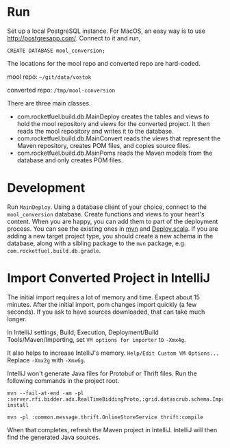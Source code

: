 Run
===

Set up a local PostgreSQL instance. For MacOS, an easy way is to use <http://postgresapp.com/>. Connect to it and run,

```postgresql
CREATE DATABASE mool_conversion;
```

The locations for the mool repo and converted repo are hard-coded.

mool repo: `~/git/data/vostok`

converted repo: `/tmp/mool-conversion`

There are three main classes.

* com.rocketfuel.build.db.MainDeploy creates the tables and views to hold the mool repository and views for the converted project. It then reads the mool repository and writes it to the database.
* com.rocketfuel.build.db.MainConvert reads the views that represent the Maven repository, creates POM files, and copies source files.
* com.rocketfuel.build.db.MainPoms reads the Maven models from the database and only creates POM files.

Development
===========

Run `MainDeploy`. Using a database client of your choice, connect to the `mool_conversion` database. Create functions and views to your heart's content. When you are happy, you can add them to part of the deployment process. You can see the existing ones in [mvn](src/main/resources/com/rocketfuel/build/db/mvn) and [Deploy.scala](src/main/scala/com/rocketfuel/build/db/Deploy.scala). If you are adding a new target project type, you should create a new schema in the database, along with a sibling package to the `mvn` package, e.g. `com.rocketfuel.build.db.gradle`.

Import Converted Project in IntelliJ
====================================

The initial import requires a lot of memory and time. Expect about 15 minutes. After the initial import, pom changes import quickly (a few seconds). If you ask to have sources downloaded, that can take much longer.

In IntelliJ settings, Build, Execution, Deployment/Build Tools/Maven/Importing, set `VM options for importer` to `-Xmx4g`.

It also helps to increase IntelliJ's memory. `Help/Edit Custom VM Options...` Replace `-Xmx2g` with `-Xmx6g`.

IntelliJ won't generate Java files for Protobuf or Thrift files. Run the following commands in the project root.

```
mvn --fail-at-end -am -pl :server.rfi.bidder.adx.RealTimeBiddingProto,:grid.datascrub.schema.ImpressionDraftRecordJavaProto,:rpcutils.EmptyJavaProto,:common.message.protobuf.reporting.DMPProfileSchemaProto,:server.rfi.server.adselect.AdMessagesProto,:common.message.protobuf.userprofile.UserProfileSchemaProto,:server.exchanges.openx.OpenxApiProto,:grid.datascrub.schema.ActionsRecordJavaProto,:modeling.perseus.schema.RtbidsCountJavaProto,:grid.scrubplus.logformat.generated.hive_proto.EvrColumnsProto,:mobile.geo.user.GeoProfileProto,:modeling.perseus.schema.CreditedConversionsJavaProto,:modeling.iq.schema.RtbidsJavaProto,:common.message.protobuf.common.RFIStructuresProto,:grid.onlinestore.model.protobuf.ProtobufRandomLibs,:common.message.protobuf.common.AGStructuresProto,:common.message.protobuf.DatetimeProto,:common.message.protobuf.common.MediaTypeProto,:common.message.protobuf.common.CurrencyTypeProto,:grid.onlinestore.model.protobuf.ProtobufClusterLibs,:luke.LookupJavaProtos,:modeling.perseus.schema.ViewabilityMeasuresForImpressionsProto,:common.message.protobuf.common.DeviceIdStructProto,:brand.insights.protobuf.TvProto,:common.message.protobuf.reporting.DMPSegmentProto,:modeling.perseus.schema.BidwinsJavaProto,:luke.PageJavaProtos,:common.message.protobuf.ApolloProto,:grid.common.hive.utils.HiveProtobufCookieUtils,:grid.datascrub.schema.BotsRecordJavaProto,:grid.datascrub.schema.RemainderRecordJavaProto,:common.message.protobuf.common.SegmentStructuresProto,:common.message.protobuf.common.BTProfileStructuresProto,:common.message.protobuf.common.AdEventStructuresProto,:modeling.perseus.schema.CustomDataTypesJavaProto,:grid.datascrub.schema.MasterAdLogRecordJavaProto,:server.ServerProtoAll,:grid.scrubplus.logformat.generated.hive_proto.DataScrubStatusColumnsProto,:rpcutils.DuplexProtocolJavaProto,:modeling.perseus.schema.ClusterJavaProto,:common.message.protobuf.PageContextProto,:modeling.perseus.schema.BrandProto,:common.message.protobuf.common.EnumStructProto,:common.message.protobuf.UrlHitCountProto,:grid.datascrub.schema.CookieMatchingRecordJavaProto,:modeling.perseus.schema.RtbidsJavaProto,:grid.scrubplus.logformat.generated.proto_scala.GeneratedProtoScalaLib,:grid.onlinestore.model.protobuf.ProtobufModelLibs,:common.message.protobuf.ModelingDataMessageProto,:common.message.protobuf.BidDataMessageProto,:common.message.protobuf.CookieGroupProto,:modeling.perseus.schema.ClicksJavaProto,:modeling.perseus.schema.ImpressionsJavaProto,:server.exchanges.openx.SsrtbProto,:server.rfi.bidder.adx.SnippetStatusReportProto,:grid.scrubplus.logformat.generated.hive_proto.EvfColumnsProto,:modeling.perseus.schema.GeoAudienceSegmentsJavaProto,:modeling.perseus.schema.ActionsJavaProto,:grid.datascrub.schema.CookiesRecordJavaProto,:modeling.perseus.schema.ThirdPartyS2SDataJavaProto,:grid.datascrub.schema.ClicksRecordJavaProto,:common.message.protobuf.AerospikeDataMessageProto,:com.googlecode.protobuf.pro.duplex.DuplexProtobufAll,:common.message.protobuf.common.LocationStructuresProto,:modeling.perseus.schema.AttributionsJavaProto,:common.message.protobuf.common.DMPProfileStructuresProto,:com.googlecode.protobuf.pro.duplex.DuplexLogProto,:common.message.protobuf.TimeAndCountProto,:common.message.protobuf.AdPricesMessageProto,:common.message.protobuf.siteprofile.SiteProfileSchemaProto,:common.message.protobuf.BidKeyDataMessageProto,:common.message.protobuf.artemis.ArtemisSchemaProto,:common.message.protobuf.RTBidProto,:modeling.perseus.schema.ViewsJavaProto,:grid.datascrub.schema.InteractionTrackerRecordJavaProto,:common.message.protobuf.ModelingScoreMessageProto,:grid.scrubplus.logformat.generated.hive_proto.ScrubplusProtobufLib,:server.exchanges.brl.BrlProto,:common.message.protobuf.common.CommonProtobufAll,:common.message.protobuf.common.UserStructuresProto,:common.message.protobuf.TacticDeliveryStatsProto,:common.message.protobuf.ProtobufAll,:common.message.protobuf.AdLogProto,:grid.datascrub.schema.RtbVideoRecordJavaProto,:common.message.protobuf.common.PrimitiveStructuresProto,:server.rfi.server.adselect.MobilePayloadProto,:camus.etl.mapred.support.TestSchemas,:grid.datascrub.schema.TestETLRecordJavaProto,:grid.datascrub.schema.TestETLSubsetRecordJavaProto,server.util.actions.proto.TestProtobufActionsLib,:rpcutils.RpcTestJavaProto install
```

```
mvn -pl :common.message.thrift.OnlineStoreService thrift:compile
```

When that completes, refresh the Maven project in IntelliJ. IntelliJ will then find the generated Java sources.
